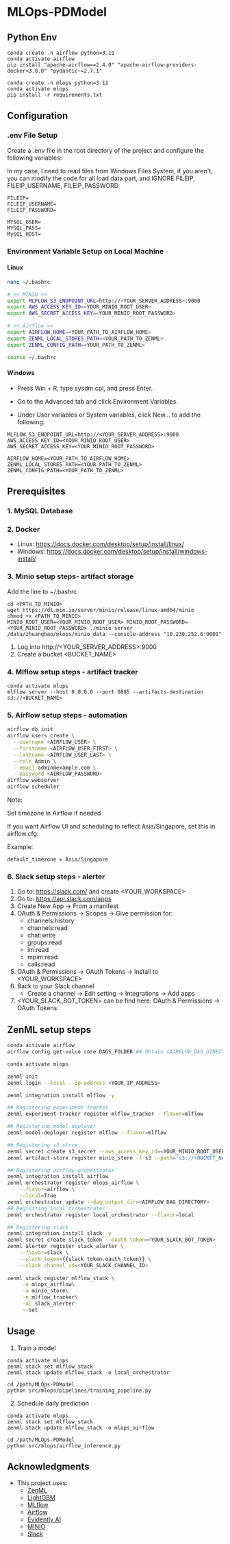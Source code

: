 # MLOps-PDModel

## Python Env

```
conda create -n airflow python=3.11
conda activate airflow
pip install "apache-airflow==2.4.0" "apache-airflow-providers-docker<3.8.0" "pydantic~=2.7.1"
```

```
conda create -n mlops python=3.11
conda activate mlops
pip install -r requirements.txt
```

## Configuration

### .env File Setup
Create a .env file in the root directory of the project and configure the following variables:

In my case, I need to read files from Windows Files System, if you aren't, you can modify the code for all load data part, and IGNORE FILEIP, FILEIP_USERNAME, FILEIP_PASSWORD  
```
FILEIP=
FILEIP_USERNAME=
FILEIP_PASSWORD=

MYSQL_USER=
MYSQL_PASS=
MySQL_HOST=
```

### Environment Variable Setup on Local Machine

#### Linux
```bash
nano ~/.bashrc

# << MINIO >>
export MLFLOW_S3_ENDPOINT_URL=http://<YOUR_SERVER_ADDRESS>:9000
export AWS_ACCESS_KEY_ID=<YOUR_MINIO_ROOT_USER>
export AWS_SECRET_ACCESS_KEY=<YOUR_MINIO_ROOT_PASSWORD>

# << Airflow >>
export AIRFLOW_HOME=<YOUR_PATH_TO_AIRFLOW_HOME>
export ZENML_LOCAL_STORES_PATH=<YOUR_PATH_TO_ZENML>
export ZENML_CONFIG_PATH=<YOUR_PATH_TO_ZENML>

source ~/.bashrc
```

#### Windows

- Press Win + R, type sysdm.cpl, and press Enter.

- Go to the Advanced tab and click Environment Variables.

- Under User variables or System variables, click New... to add the following:

```
MLFLOW_S3_ENDPOINT_URL=http://<YOUR_SERVER_ADDRESS>:9000
AWS_ACCESS_KEY_ID=<YOUR_MINIO_ROOT_USER>
AWS_SECRET_ACCESS_KEY=<YOUR_MINIO_ROOT_PASSWORD>

AIRFLOW_HOME=<YOUR_PATH_TO_AIRFLOW_HOME>
ZENML_LOCAL_STORES_PATH=<YOUR_PATH_TO_ZENML>
ZENML_CONFIG_PATH=<YOUR_PATH_TO_ZENML>
```


## Prerequisites

### 1. MySQL Database

### 2. Docker
- Linux: https://docs.docker.com/desktop/setup/install/linux/
- Windows: https://docs.docker.com/desktop/setup/install/windows-install/

### 3. Minio setup steps- artifact storage
Add the line to ~/.bashrc

```
cd <PATH_TO_MINIO>
wget https://dl.min.io/server/minio/release/linux-amd64/minio
chmod +x <PATH_TO_MINIO>
MINIO_ROOT_USER=<YOUR_MINIO_ROOT_USER> MINIO_ROOT_PASSWORD=<YOUR_MINIO_ROOT_PASSWORD> ./minio server /data/zhuanghao/mlops/minio_data --console-address "10.230.252.6:9001"
```

1. Log into http://<YOUR_SERVER_ADDRESS>:9000
2. Create a bucket <BUCKET_NAME>

### 4. Mlflow setup steps - artifact tracker

```
conda activate mlops
mlflow server --host 0.0.0.0 --port 8885 --artifacts-destination s3://<BUCKET_NAME>
```

### 5. Airflow setup steps - automation

```bash
airflow db init
airflow users create \
  --username <AIRFLOW_USER> \
  --firstname <AIRFLOW_USER_FIRST> \
  --lastname <AIRFLOW_USER_LAST> \
  --role Admin \
  --email admin@example.com \
  --password <AIRFLOW_PASSWORD>
airflow webserver
airflow scheduler
```
Note:

Set timezone in Airflow if needed

If you want Airflow UI and scheduling to reflect Asia/Singapore, set this in airflow.cfg:

Example: 
```
default_timezone = Asia/Singapore
```
### 6. Slack setup steps - alerter
1. Go to: https://slack.com/ and create <YOUR_WORKSPACE>
2. Go to: https://api.slack.com/apps
2. Create New App -> From a manifest
3. OAuth & Permissions -> Scopes -> Give permission for:
   - channels:history
   - channels:read
   - chat:write
   - groups:read
   - im:read
   - mpim:read
   - calls:read
4. OAuth & Permissions -> OAuth Tokens -> Install to <YOUR_WORKSPACE>
5. Back to your Slack channel 
   - Create a channel -> Edit setting -> Integrations -> Add apps
6. <YOUR_SLACK_BOT_TOKEN> can be find here: OAuth & Permissions -> OAuth Tokens
## ZenML setup steps

```bash
conda activate airflow
airflow config get-value core DAGS_FOLDER ## Obtain <AIRFLOW_DAG_DIRECTORY>
```

```bash
conda activate mlops

zenml init
zenml login --local --ip-address <YOUR_IP_ADDRESS>

zenml integration install mlflow -y

## Registering experiment tracker
zenml experiment-tracker register mlflow_tracker --flavor=mlflow

## Registering model deployer
zenml model-deployer register mlflow --flavor=mlflow

## Registering s3 store
zenml secret create s3_secret --aws_access_key_id=<YOUR_MINIO_ROOT_USER>   --aws_secret_access_key=<YOUR_MINIO_ROOT_PASSWORD>
zenml artifact-store register minio_store -f s3 --path='s3://<BUCKET_NAME>' --authentication_secret=s3_secret --client_kwargs='{"endpoint_url": "http://<YOUR_IP_ADDRESS>:9000", "region_name": "us-east-1"}'

## Registering airflow orchestrator
zenml integration install airflow
zenml orchestrator register mlops_airflow \
    --flavor=airflow \
    --local=True 
zenml orchestrator update --dag_output_dir=<AIRFLOW_DAG_DIRECTORY>
## Registring local orchestrator
zenml orchestrator register local_orchestrator --flavor=local

## Registering slack
zenml integration install slack -y
zenml secret create slack_token --oauth_token=<YOUR_SLACK_BOT_TOKEN>
zenml alerter register slack_alerter \
    --flavor=slack \
    --slack_token={{slack_token.oauth_token}} \
    --slack_channel_id=<YOUR_SLACK_CHANNEL_ID>
    
zenml stack register mlflow_stack \
     -o mlops_airflow\
     -a minio_store\
     -e mlflow_tracker\
     -al slack_alerter
     --set
```

## Usage

1. Train a model
```
conda activate mlops
zenml stack set mlflow_stack
zenml stack update mlflow_stack -o local_orchestrator

cd /path/MLOps-PDModel
python src/mlops/pipelines/training_pipeline.py 
```

2. Schedule daily prediction
```
conda activate mlops
zenml stack set mlflow_stack
zenml stack update mlflow_stack -o mlops_airflow

cd /path/MLOps-PDModel
python src/mlops/airflow_inference.py
```

## Acknowledgments
- This project uses:
  - [ZenML](https://www.zenml.io/)
  - [LightGBM](https://github.com/microsoft/LightGBM)
  - [MLflow](https://mlflow.org/)
  - [Airflow](https://airflow.apache.org/)
  - [Evidently AI](https://github.com/evidentlyai/evidently)
  - [MINIO](https://min.io/)
  - [Slack](https://slack.com/)
